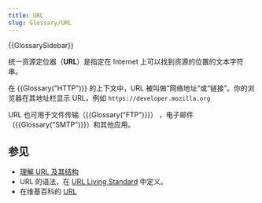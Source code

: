 ```yaml
---
title: URL
slug: Glossary/URL
---
```


{{GlossarySidebar}}

统一资源定位器（**URL**）是指定在 Internet 上可以找到资源的位置的文本字符串。

在 {{Glossary("HTTP")}} 的上下文中，URL 被叫做”网络地址“或“链接”。你的浏览器在其地址栏显示 URL，例如 `https://developer.mozilla.org`

URL 也可用于文件传输（{{Glossary("FTP")}}） ，电子邮件（{{Glossary("SMTP")}}）和其他应用。

## 参见

- [理解 URL 及其结构](/zh-CN/docs/Learn/Common_questions/Web_mechanics/What_is_a_URL)
- URL 的语法，在 [URL Living Standard](https://url.spec.whatwg.org/) 中定义。
- 在维基百科的 [URL](https://zh.wikipedia.org/wiki/URL)
